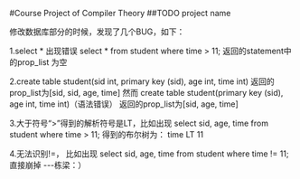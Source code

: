 #Course Project of Compiler Theory
##TODO
project name


修改数据库部分的时候，发现了几个BUG，如下：

1.select * 出现错误
select * from student where time > 11;
返回的statement中的prop_list 为空


2.create table student(sid int, primary key (sid), age int, time int)
返回的prop_list为[sid, sid, age, time]
然而
create table student(primary key (sid), age int, time int)（语法错误）
返回的prop_list为[sid, age, time]

3.大于符号“>”得到的解析符号是LT，比如出现
select sid, age, time  from student where time > 11;
得到的布尔树为： time LT 11

4.无法识别!=， 比如出现
select sid, age, time  from student where time != 11;
直接崩掉
                                                                                                                ---栋梁：）